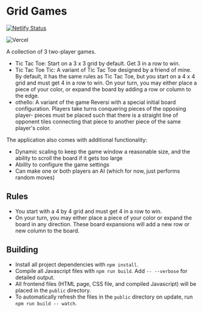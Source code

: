 # Grid Games

[![Netlify Status](https://api.netlify.com/api/v1/badges/0c21a3ac-0377-457d-9af7-5b00c2be33de/deploy-status)](https://app.netlify.com/sites/fekinox-grid-games/deploys)

![Vercel](https://vercelbadge.vercel.app/api/Fekinox/tic-tac-toe-tic)

A collection of 3 two-player games.

* Tic Tac Toe: Start on a 3 x 3 grid by default. Get 3 in a row to win.
* Tic Tac Toe Tic: A variant of Tic Tac Toe designed by a friend of mine. By default, it has the same rules as Tic Tac Toe, but you start on a 4 x 4 grid and must get 4 in a row to win. On your turn, you may either place a piece of your color, or expand the board by adding a row or column to the edge.
* othello: A variant of the game Reversi with a special initial board configuration. Players take turns conquering pieces of the opposing player- pieces must be placed such that there is a straight line of opponent tiles connecting that piece to another piece of the same player's color.

The application also comes with additional functionality:
* Dynamic scaling to keep the game window a reasonable size, and the ability to scroll the board if it gets too large
* Ability to configure the game settings
* Can make one or both players an AI (which for now, just performs random moves)

## Rules

* You start with a 4 by 4 grid and must get 4 in a row to win.
* On your turn, you may either place a piece of your color or expand the board in any direction. These board expansions will add a new row or new column to the board.

## Building

* Install all project dependencies with `npm install`.
* Compile all Javascript files with `npm run build`. Add `-- --verbose` for detailed output.
* All frontend files (HTML page, CSS file, and compiled Javascript) will be placed in the `public` directory.
* To automatically refresh the files in the `public` directory on update, run `npm run build -- watch`.
